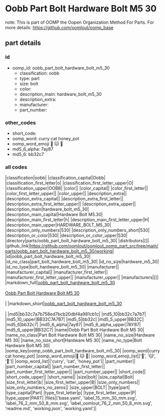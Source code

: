 # Oobb Part Bolt Hardware Bolt M5 30  

note: This is part of OOMP the Oopen Organization Method For Parts. For more details: https://github.com/oomlout/oomp_base

##  part details





### id
* oomp_id: oobb_part_bolt_hardware_bolt_m5_30
  * classification: oobb
  * type: part
  * size: bolt
  * color: 
  * description_main: hardware_bolt_m5_30
  * description_extra: 
  * manufacturer: 
  * part_number: 

### other_codes
* short_code: 
* oomp_word: curry cat honey_pot
* oomp_word_emoji :curry: :cat: :honey_pot:
* md5_6_alpha: 7ay87
* md5_6: bb32c7

### all codes 
|classification|oobb|
|classification_capital|Oobb|
|classification_first_letter|o|
|classification_first_letter_upper|O|
|classification_upper|OOBB|
|color||
|color_capital||
|color_first_letter||
|color_first_letter_upper||
|color_upper||
|description_extra||
|description_extra_capital||
|description_extra_first_letter||
|description_extra_first_letter_upper||
|description_extra_upper||
|description_main|hardware_bolt_m5_30|
|description_main_capital|Hardware Bolt M5.30|
|description_main_first_letter|h|
|description_main_first_letter_upper|H|
|description_main_upper|HARDWARE_BOLT_M5_30|
|description_only_numbers|530|
|description_only_numbers_short|530|
|description_or_color|530|
|description_or_color_upper|530|
|directory|parts/oobb_part_bolt_hardware_bolt_m5_30|
|distributors|[]|
|github_link|https://github.com/oomlout/oomlout_oomp_part_src/tree/main/parts/oobb_part_bolt_hardware_bolt_m5_30/working|
|id|oobb_part_bolt_hardware_bolt_m5_30|
|id_no_class|part_bolt_hardware_bolt_m5_30|
|id_no_size|hardware_m5_30|
|id_no_type|bolt_hardware_bolt_m5_30|
|manufacturer||
|manufacturer_capital||
|manufacturer_first_letter||
|manufacturer_first_letter_upper||
|manufacturer_upper||
|manufacturers|[]|
|markdown_full|[oobb_part_bolt_hardware_bolt_m5_30](https://github.com/oomlout/oomlout_oomp_part_src/tree/main/parts/oobb_part_bolt_hardware_bolt_m5_30/working)<br>[](https://github.com/oomlout/oomlout_oomp_part_src/tree/main/parts/oobb_part_bolt_hardware_bolt_m5_30/working)<br>[Oobb Part Bolt Hardware Bolt M5 30](https://github.com/oomlout/oomlout_oomp_part_src/tree/main/parts/oobb_part_bolt_hardware_bolt_m5_30/working)<br><br>|
|markdown_short|[oobb_part_bolt_hardware_bolt_m5_30](https://github.com/oomlout/oomlout_oomp_part_src/tree/main/parts/oobb_part_bolt_hardware_bolt_m5_30/working)<br><br>|
|md5|bb32c7a7b758ed7bcb20dbf4a981cb1c|
|md5_10|bb32c7a7b7|
|md5_10_upper|BB32C7A7B7|
|md5_5|bb32c|
|md5_5_upper|BB32C|
|md5_6|bb32c7|
|md5_6_alpha|7ay87|
|md5_6_alpha_upper|7AY87|
|md5_6_upper|BB32C7|
|name|Oobb Part Bolt Hardware Bolt M5 30|
|name_no_class|Part Bolt Hardware Bolt M5 30|
|name_no_size|Hardware M5 30|
|name_no_size_short|Hardware M5 30|
|name_no_type|Bolt Hardware Bolt M5 30|
|oomp_key|oomp_oobb_part_bolt_hardware_bolt_m5_30|
|oomp_word|curry cat honey_pot|
|oomp_word_emoji|:curry: :cat: :honey_pot:|
|oomp_word_emoji_list|[':curry:', ':cat:', ':honey_pot:']|
|oomp_word_list|['curry', 'cat', 'honey_pot']|
|part_number||
|part_number_capital||
|part_number_first_letter||
|part_number_first_letter_upper||
|part_number_upper||
|short_code||
|short_code_upper||
|short_name||
|size|bolt|
|size_capital|Bolt|
|size_first_letter|b|
|size_first_letter_upper|B|
|size_only_numbers||
|size_only_numbers_no_zeros||
|size_upper|BOLT|
|type|part|
|type_capital|Part|
|type_first_letter|p|
|type_first_letter_upper|P|
|type_upper|PART|
|files|['base.yaml', 'label_15_mm_30_mm.svg', 'label_76_2_mm_50_8_mm.svg', 'label_oomlout_76_2_mm_50_8_mm.svg', 'readme.md', 'working.json', 'working.yaml']|
